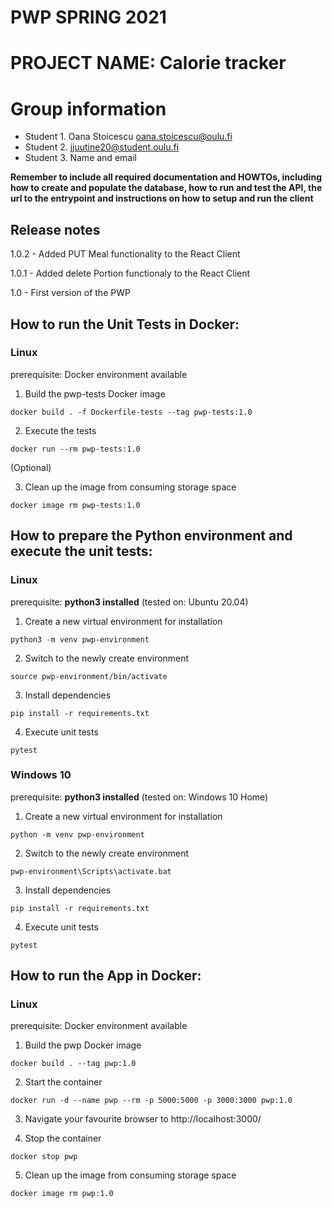 # PWP SPRING 2021
# PROJECT NAME: Calorie tracker
# Group information
* Student 1. Oana Stoicescu oana.stoicescu@oulu.fi
* Student 2. jjuutine20@student.oulu.fi
* Student 3. Name and email

__Remember to include all required documentation and HOWTOs, including how to create and populate the database, how to run and test the API, the url to the entrypoint and instructions on how to setup and run the client__

## Release notes

1.0.2 - Added PUT Meal functionality to the React Client

1.0.1 - Added delete Portion functionaly to the React Client

1.0 - First version of the PWP

## How to run the Unit Tests in Docker:

### Linux

prerequisite: Docker environment available

1. Build the pwp-tests Docker image 

```docker build . -f Dockerfile-tests --tag pwp-tests:1.0```

2. Execute the tests

```docker run --rm pwp-tests:1.0```

(Optional)

3. Clean up the image from consuming storage space

```docker image rm pwp-tests:1.0```



## How to prepare the Python environment and execute the unit tests:

### Linux


prerequisite: **python3 installed** (tested on: Ubuntu 20.04)



1. Create a new virtual environment for installation

```python3 -m venv pwp-environment```

2. Switch to the newly create environment

```source pwp-environment/bin/activate```

3. Install dependencies

```pip install -r requirements.txt```

4. Execute unit tests

```pytest```


### Windows 10


prerequisite: **python3 installed** (tested on: Windows 10 Home)

1. Create a new virtual environment for installation

```python -m venv pwp-environment```

2. Switch to the newly create environment

```pwp-environment\Scripts\activate.bat```

3. Install dependencies

```pip install -r requirements.txt```

4. Execute unit tests

```pytest```



## How to run the App in Docker:

### Linux

prerequisite: Docker environment available

1. Build the pwp Docker image 

```docker build . --tag pwp:1.0```

2. Start the container

```docker run -d --name pwp --rm -p 5000:5000 -p 3000:3000 pwp:1.0```

3. Navigate your favourite browser to http://localhost:3000/

4. Stop the container

```docker stop pwp```

5. Clean up the image from consuming storage space

```docker image rm pwp:1.0```
